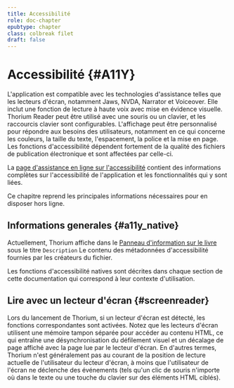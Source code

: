 ```yaml
---
title: Accessibilité
role: doc-chapter
epubtype: chapter
class: colbreak filet
draft: false
---
```


# Accessibilité {#A11Y}

L'application est compatible avec les technologies d'assistance telles que les lecteurs d'écran, notamment Jaws, NVDA, Narrator et Voiceover. Elle inclut une fonction de lecture à haute voix avec mise en évidence visuelle. Thorium Reader peut être utilisé avec une souris ou un clavier, et les raccourcis clavier sont configurables. L'affichage peut être personnalisé pour répondre aux besoins des utilisateurs, notamment en ce qui concerne les couleurs, la taille du texte, l'espacement, la police et la mise en page.
Les fonctions d'accessibilité dépendent fortement de la qualité des fichiers de publication électronique et sont affectées par celle-ci.

La [page d'assistance en ligne sur l'accessibilité](https://thorium.edrlab.org/en/th3/500_accessibility/) contient des informations complètes sur l'accessibilité de l'application et les fonctionnalités qui y sont liées.

Ce chapitre reprend les principales informations nécessaires pour en disposer hors ligne.

<section class="filet">

## Informations generales {#a11y_native}

Actuellement, Thorium affiche dans le [Panneau d'information sur le livre](../102_windows_views_panels/index.xhtml#book_info_panel) sous le titre `Description` Le contenu des métadonnées d'accessibilité fournies par les créateurs du fichier.

Les fonctions d'accessibilité natives sont décrites dans chaque section de cette documentation qui correspond à leur contexte d'utilisation.

</section>
<section class="filet">

## Lire avec un lecteur d'écran {#screenreader}

Lors du lancement de Thorium, si un lecteur d'écran est détecté, les fonctions correspondantes sont activées.
Notez que les lecteurs d'écran utilisent une mémoire tampon séparée pour accéder au contenu HTML, ce qui entraîne une désynchronisation du défilement visuel et un décalage de page affiché avec la page lue par le lecteur d'écran. En d'autres termes, Thorium n'est généralement pas au courant de la position de lecture actuelle de l'utilisateur du lecteur d'écran, à moins que l'utilisateur de l'écran ne déclenche des événements (tels qu'un clic de souris n'importe où dans le texte ou une touche du clavier sur des éléments HTML ciblés).


</section>
